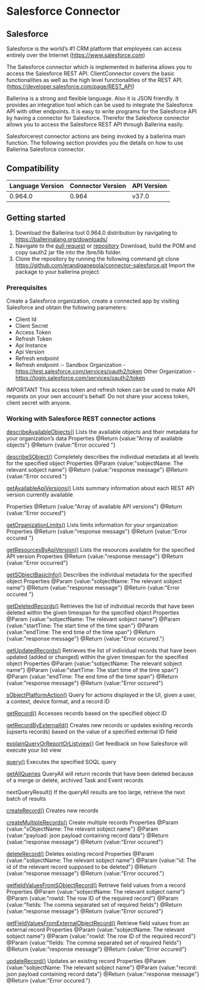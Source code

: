 # Salesforce Connector

## Salesforce
Salesforce is the world’s #1 CRM platform that employees can access entirely over the Internet (https://www.salesforce.com)

The Salesforce connector which is implemented in ballerina allows you to access the Salesforce REST API. ClientConnector covers the basic functionalities as well as the high level functionalities of the REST API. (https://developer.salesforce.com/page/REST_API)

Ballerina is a strong and flexible language. Also it is JSON friendly. It provides an integration tool which can be used to integrate the Salesforce API with other endpoints.  It is easy to write programs for the Salesforce API by having a connector for Salesforce. Therefor the Salesforce connector allows you to access the Salesforce REST API through Ballerina easily. 

Salesforcerest connector actions are being invoked by a ballerina main function. The following section provides you the details on how to use Ballerina Salesforce connector.

## Compatibility

| Language Version  | Connector Version | API Version |
| ------------------| ------------------| ------------|
|     0.964.0       |       0.964       |   v37.0     |


## Getting started

1. Download the Ballerina tool 0.964.0 distribution by navigating to https://ballerinalang.org/downloads/
2. Navigate to the [pull request](https://github.com/wso2-ballerina/package-oauth2/pull/12) or [repository](https://github.com/keerthu/package-oauth2/tree/6622641069a7dcb9628ccdc62b8072a2872b0d4f) Download, build the POM and copy oauth2 jar file into    the <ballerina-tools>/bre/lib folder.
3. Clone the repository by running the following command
   git clone https://github.com/erandiganepola/connector-salesforce.git
   Import the package to your ballerina project.

### Prerequisites
Create a Salesforce organization, create a connected app by visiting Salesforce and obtain the following parameters:
* Client Id
* Client Secret
* Access Token
* Refresh Token
* Api Instance
* Api Version
* Refresh endpoint
 * Refresh endpoint :- Sandbox Organization - https://test.salesforce.com/services/oauth2/token Other Organization - https://login.salesforce.com/services/oauth2/token

IMPORTANT This access token and refresh token can be used to make API requests on your own account's behalf. Do not share your access token, client secret with anyone.

### Working with Salesforce REST connector actions

[describeAvailableObjects()](https://developer.salesforce.com/docs/atlas.en-us.api_rest.meta/api_rest/dome_describeGlobal.htm)
Lists the available objects and their metadata for your organization’s data
Properties
@Return {value:"Array of available objects"}
@Return {value:"Error occured "}

[describeSObject()](https://developer.salesforce.com/docs/atlas.en-us.api_rest.meta/api_rest/dome_sobject_describe.htm)
Completely describes the individual metadata at all levels for the specified object
Properties
@Param {value:"sobjectName: The relevant sobject name"}
@Return {value:"response message"}
@Return {value:"Error occured."}

[getAvailableApiVersions()](https://developer.salesforce.com/docs/atlas.en-us.api_rest.meta/api_rest/resources_versions.htm?search_text=error)
Lists summary information about each REST API version currently available

Properties
   @Return {value:"Array of available API versions"}
   @Return {value:"Error occured"}

[getOrganizationLimits()](https://developer.salesforce.com/docs/atlas.en-us.api_rest.meta/api_rest/dome_limits.htm)
Lists limits information for your organization
Properties
@Return {value:"response message"}
@Return {value:"Error occured "}

[getResourcesByApiVersion()](https://developer.salesforce.com/docs/atlas.en-us.api_rest.meta/api_rest/dome_discoveryresource.htm)
Lists the resources available for the specified API version
Properties
@Return {value:"response message"}
@Return {value:"Error occurred"}
    
[getSObjectBasicInfo()](https://developer.salesforce.com/docs/atlas.en-us.api_rest.meta/api_rest/dome_sobject_basic_info.htm)
Describes the individual metadata for the specified object
Properties
@Param {value:"sobjectName: The relevant sobject name"}
@Return {value:"response message"}
@Return {value:"Error occured "}

[getDeletedRecords()](https://developer.salesforce.com/docs/atlas.en-us.api_rest.meta/api_rest/dome_get_deleted.htm?search_text=deleted)
Retrieves the list of individual records that have been deleted within the given timespan for the specified object
Properties
@Param {value:"sobjectName: The relevant sobject name"}
@Param {value:"startTime: The start time of the time span"}
@Param {value:"endTime: The end time of the time span"}
@Return {value:"response message"}
@Return {value:"Error occured."}

[getUpdatedRecords()](https://developer.salesforce.com/docs/atlas.en-us.api_rest.meta/api_rest/resources_getupdated.htm?search_text=updated)
Retrieves the list of individual records that have been updated (added or changed) within the given timespan for the specified object
Properties
@Param {value:"sobjectName: The relevant sobject name"}
@Param {value:"startTime: The start time of the time span"}
@Param {value:"endTime: The end time of the time span"}
@Return {value:"response message"}
@Return {value:"Error occured"}

[sObjectPlatformAction()](https://developer.salesforce.com/docs/atlas.en-us.api_rest.meta/api_rest/resources_sobject_platformaction.htm)
Query for actions displayed in the UI, given a user, a context, device format, and a record ID

[getRecord()](https://developer.salesforce.com/docs/atlas.en-us.api_rest.meta/api_rest/using_resources_working_with_records.htm)
Accesses records based on the specified object ID

[getRecordByExternalId()](https://developer.salesforce.com/docs/atlas.en-us.api_rest.meta/api_rest/using_resources_retrieve_with_externalid.htm?search_text=external%20ID)
Creates new records or updates existing records (upserts records) based on the value of a specified external ID field

[explainQueryOrReportOrListview()](https://developer.salesforce.com/docs/atlas.en-us.api_rest.meta/api_rest/dome_query_explain.htm?search_text=explain)
Get feedback on how Salesforce will execute your list view

[query()](https://developer.salesforce.com/docs/atlas.en-us.api_rest.meta/api_rest/dome_query.htm)
Executes the specified SOQL query

[getAllQueries](https://developer.salesforce.com/docs/atlas.en-us.api_rest.meta/api_rest/resources_queryall.htm?search_text=updated)
QueryAll will return records that have been deleted because of a merge or delete, archived Task and Event records

nextQueryResult()
If the queryAll results are too large, retrieve the next batch of results

[createRecord()](https://developer.salesforce.com/docs/atlas.en-us.api_rest.meta/api_rest/dome_sobject_create.htm)
Creates new records

[createMultipleRecords()](https://developer.salesforce.com/docs/atlas.en-us.api_rest.meta/api_rest/dome_composite_sobject_tree_flat.htm)
Create multiple records
Properties
@Param {value:"sObjectName: The relevant sobject name"}
@Param {value:"payload: json payload containing record data"}
@Return {value:"response message"}
@Return {value:"Error occured"}

[deleteRecord()](https://developer.salesforce.com/docs/atlas.en-us.api_rest.meta/api_rest/dome_delete_record.htm)
Deletes existing record
Properties
@Param {value:"sobjectName: The relevant sobject name"}
@Param {value:"id: The id of the relevant record supposed to be deleted"}
@Return {value:"response message"}
@Return {value:"Error occured."}

[getfieldValuesFromSObjectRecord()](https://developer.salesforce.com/docs/atlas.en-us.api_rest.meta/api_rest/dome_get_field_values.htm)
Retrieve field values from a record
Properties
@Param {value:"sobjectName: The relevant sobject name"}
@Param {value:"rowId: The row ID of the required record"}
@Param {value:"fields: The comma separated set of required fields"}
@Return {value:"response message"}
@Return {value:"Error occured"}

[getFieldValuesFromExternalObjectRecord()](https://developer.salesforce.com/docs/atlas.en-us.api_rest.meta/api_rest/dome_get_field_values_external_object.htm)
Retrieve field values from an external record
Properties
@Param {value:"sobjectName: The relevant sobject name"}
@Param {value:"rowId: The row ID of the required record"}
@Param {value:"fields: The comma separated set of required fields"}
@Return {value:"response message"}
@Return {value:"Error occured"}

[updateRecord()](https://developer.salesforce.com/docs/atlas.en-us.api_rest.meta/api_rest/dome_update_fields.htm)
Updates an existing record
Properties
@Param {value:"sobjectName: The relevant sobject name"}
@Param {value:"record: json payload containing record data"}
@Return {value:"response message"}
@Return {value:"Error occured."}
